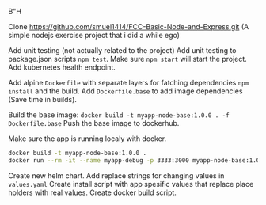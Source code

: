 B"H

Clone https://github.com/smuel1414/FCC-Basic-Node-and-Express.git
(A simple nodejs exercise project that i did a while ego)

Add unit testing (not actually related to the project)
Add unit testing to package.json scripts `npm test`.
Make sure `npm start` will start the project.
Add kubernetes health endpoint.

Add alpine `Dockerfile` with separate layers for fatching dependencies `npm install` and the build.
Add `Dockerfile.base` to add image dependencies (Save time in builds).

Build the base image: `docker build -t myapp-node-base:1.0.0 . -f Dockerfile.base`
Push the base image to dockerhub.

Make sure the app is running localy with docker.
```bash
docker build -t myapp-node-base:1.0.0 .
docker run --rm -it --name myapp-debug -p 3333:3000 myapp-node-base:1.0.0
```

Create new helm chart.
Add replace strings for changing values in `values.yaml`
Create install script with app spesific values that replace place holders with real values.
Create docker build script.